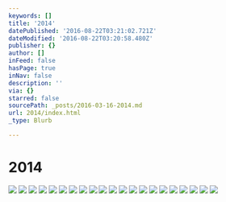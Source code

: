 ```yaml
---
keywords: []
title: '2014'
datePublished: '2016-08-22T03:21:02.721Z'
dateModified: '2016-08-22T03:20:58.480Z'
publisher: {}
author: []
inFeed: false
hasPage: true
inNav: false
description: ''
via: {}
starred: false
sourcePath: _posts/2016-03-16-2014.md
url: 2014/index.html
_type: Blurb

---
```

# 2014
![](https://s3-us-west-2.amazonaws.com/the-grid-img/p/136b546febdc76a54e72e2ba221647bcc1f81a10.jpg)
![](https://s3-us-west-2.amazonaws.com/the-grid-img/p/6a4a32da24232cdff8cd856af1eacb41c6507fb0.jpg)
![](https://s3-us-west-2.amazonaws.com/the-grid-img/p/14e54aa6cb536b0147e0d2bb7b18cf93ce867c73.jpg)
![](https://s3-us-west-2.amazonaws.com/the-grid-img/p/9a3af284192bdbe5e6c82448fdc3bf81d533db25.jpg)
![](https://s3-us-west-2.amazonaws.com/the-grid-img/p/31266a96364e9a23d84b61a2c6d0e09a9fcc13cf.jpg)
![](https://s3-us-west-2.amazonaws.com/the-grid-img/p/0ee419a5c2863f07a61d9ba59a6407df4e11f0be.jpg)
![](https://s3-us-west-2.amazonaws.com/the-grid-img/p/f8a17ac06017f6439b29bf41831a66a7678c1325.jpg)
![](https://s3-us-west-2.amazonaws.com/the-grid-img/p/3179d61fe0ef3b7db2dc66767804d8513ce13e8a.jpg)
![](https://s3-us-west-2.amazonaws.com/the-grid-img/p/38cdd66d20c05849a7d17a1d4f7bb4a6a475d902.jpg)
![](https://s3-us-west-2.amazonaws.com/the-grid-img/p/b709fdff98698b05bd1f181f69cd39f5617f787a.jpg)
![](https://s3-us-west-2.amazonaws.com/the-grid-img/p/f0e581d4d7f808004b560e1c0d2317fcc1082aa8.jpg)
![](https://s3-us-west-2.amazonaws.com/the-grid-img/p/8d646f8ce98176b8444b2ea1995aed27979c0cab.jpg)
![](https://s3-us-west-2.amazonaws.com/the-grid-img/p/6b31bcaa3cf29d51634483b8a3471426e8fa8aaa.jpg)
![](https://s3-us-west-2.amazonaws.com/the-grid-img/p/ee0640335101990a1347604fa2d490ac5673d158.jpg)
![](https://s3-us-west-2.amazonaws.com/the-grid-img/p/a6f376d6dfdb745b6443bcdb023e1a9772b3ab27.jpg)
![](https://s3-us-west-2.amazonaws.com/the-grid-img/p/0d460a713585e88d9e4a7ea2ae8ed4040134cb4b.jpg)
![](https://s3-us-west-2.amazonaws.com/the-grid-img/p/b1ad2eb832efb71415bc1d5b571950215deaef57.jpg)
![](https://s3-us-west-2.amazonaws.com/the-grid-img/p/87a20f30e4201ca9da29a8edd92e43f22fa819a9.jpg)
![](https://s3-us-west-2.amazonaws.com/the-grid-img/p/958b65c86763cebc21968ba0efe3307a833270a1.jpg)
![](https://s3-us-west-2.amazonaws.com/the-grid-img/p/a368b8dbfd630828d057e12e786e9a61b880d376.jpg)
![](https://s3-us-west-2.amazonaws.com/the-grid-img/p/75579cf4d76e23f61f3d3bdcd8eb05f769ba39f3.jpg)